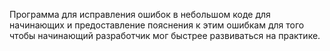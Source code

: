 Программа для исправления ошибок в небольшом коде для начинающих и предоставление пояснения к этим ошибкам для того чтобы начинающий разработчик мог быстрее развиваться на практике.
